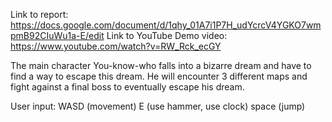 Link to report: https://docs.google.com/document/d/1qhy_01A7i1P7H_udYcrcV4YGKO7wmpmB92CIuWu1a-E/edit
Link to YouTube Demo video: https://www.youtube.com/watch?v=RW_Rck_ecGY

The main character You-know-who falls into a bizarre dream and have to find a way to escape this dream. He will encounter 3 different maps and fight against a final boss to eventually escape his dream.

User input:
    WASD (movement)
    E (use hammer, use clock)
    space (jump)
